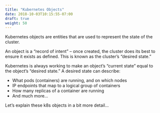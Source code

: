 ```yaml
---
title: "Kubernetes Objects"
date: 2018-10-03T10:15:55-07:00
draft: true
weight: 50
---
```


Kubernetes objects are entities that are used to represent the state of the cluster.  

An object is a “record of intent” – once created, the cluster does its best to ensure it exists as defined.  This is known as the cluster’s “desired state.”

Kubernetes is always working to make an object’s “current state” equal to the object’s “desired state.”  A desired state can describe:

* What pods (containers) are running, and on which nodes
* IP endpoints that map to a logical group of containers
* How many replicas of a container are running
* And much more...

Let’s explain these k8s objects in a bit more detail...
